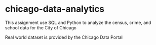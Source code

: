 # chicago-data-analytics
This assignment use SQL and Python to analyze the census, crime, and school data for the City of Chicago

Real world dataset is provided by the Chicago Data Portal 
